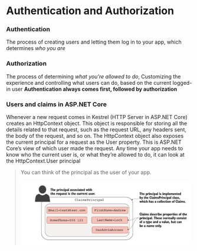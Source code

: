 # Authentication and Authorization

### Authentication
The process of creating users and letting them log in to your app, which determines _who you are_

### Authorization
The process of determining _what you’re allowed to do_, Customizing the experience and controlling what users can do, based on the current logged-in user
**Authentication always comes first, followed by authorization**

### Users and claims in ASP.NET Core
Whenever a new request comes in Kestrel (HTTP Server in ASP.NET Core) creates an HttpContext object. This object is responsible for storing all the details related to that request, such as the request URL, any headers sent, the body of the request, and so on.
The HttpContext object also exposes the current principal for a request as the User property. This is ASP.NET Core’s view of which user made the request. Any time your app needs to know who the current user is, or what they’re allowed to do, it can look at the HttpContext.User principal
> You can think of the principal as the user of your app.
> 
> ![ClaimsPrincipal](images/img.png)